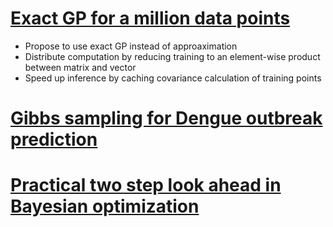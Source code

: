 # [Exact GP for a million data points](https://arxiv.org/pdf/1903.08114.pdf)


* Propose to use exact GP instead of approaximation
* Distribute computation by reducing training to an element-wise product between matrix and vector
* Speed up inference by caching covariance calculation of training points

# [Gibbs sampling for Dengue outbreak prediction](https://arxiv.org/pdf/1910.14145.pdf)

# [Practical two step look ahead in Bayesian optimization](http://papers.nips.cc/paper/9174-practical-two-step-lookahead-bayesian-optimization.pdf)
